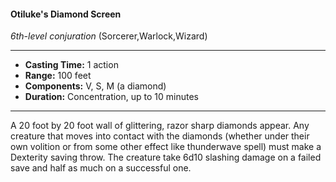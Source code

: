 #### Otiluke's Diamond Screen
*6th-level conjuration* (Sorcerer,Warlock,Wizard)
___
- **Casting Time:** 1 action
- **Range:** 100 feet
- **Components:** V, S, M (a diamond)
- **Duration:** Concentration, up to 10 minutes
---
A 20 foot by 20 foot wall
of glittering, razor sharp
diamonds appear. Any
creature that moves into
contact with the diamonds
(whether under their own
volition or from some
other effect like thunderwave spell) must make a Dexterity saving
throw. The creature take 6d10 slashing damage on a
failed save and half as much on a successful one.

